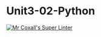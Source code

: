 # Unit3-02-Python
[![Mr Coxall's Super Linter](https://github.com/ICS3U-C-Programming-TonyG/Unit3-02-Python/workflows/Mr%20Coxall's%20Super%20Linter/badge.svg)](https://github.com/ICS3U-C-Programming-TonyG/Unit3-02-Python/actions/)
